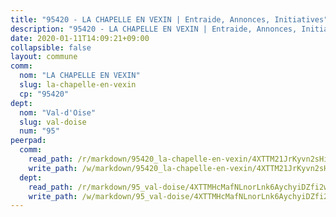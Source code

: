 ```yaml
---
title: "95420 - LA CHAPELLE EN VEXIN | Entraide, Annonces, Initiatives"
description: "95420 - LA CHAPELLE EN VEXIN | Entraide, Annonces, Initiatives"
date: 2020-01-11T14:09:21+09:00
collapsible: false
layout: commune
comm:
  nom: "LA CHAPELLE EN VEXIN"
  slug: la-chapelle-en-vexin
  cp: "95420"
dept:
  nom: "Val-d'Oise"
  slug: val-doise
  num: "95"
peerpad:
  comm:
    read_path: /r/markdown/95420_la-chapelle-en-vexin/4XTTM21JrKyvn2sHicXH3priUfo5g5naymfVXoCWBHK45p1b5
    write_path: /w/markdown/95420_la-chapelle-en-vexin/4XTTM21JrKyvn2sHicXH3priUfo5g5naymfVXoCWBHK45p1b5-K3TgV7LjQoTJgtJFrVW8HTYAyvggVq2aZ2mtfbTwGTDKes2RwkPKY4GBpuGbDyBR8PMgUmJEcoMeMJfk2MZznn1A6HfjwGLNPJdFzTeSgGHGJXLNGeignPAXrmfqXMt7GHYJG12o
  dept:
    read_path: /r/markdown/95_val-doise/4XTTMHcMafNLnorLnk6AychyiDZfi2w1RWMB6rPHcmdneq8DH
    write_path: /w/markdown/95_val-doise/4XTTMHcMafNLnorLnk6AychyiDZfi2w1RWMB6rPHcmdneq8DH-K3TgU5qFXtqM3T9Bi3FCArcfTe5qiUbUNMaFRTkC7uvm67LapgbTeFPcUU5DACQ41mXa2KAYAcNpbAYimeg2kCCdprQEUVtC7GbqMzGfKMe6gdaksGH3cpWmNWjumewWQVawoPud
---
```


